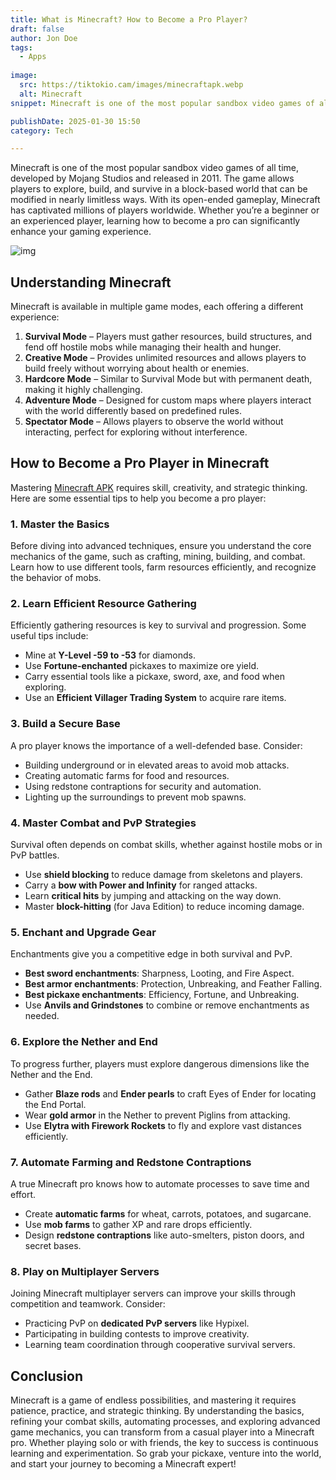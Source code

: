 ```yaml
---
title: What is Minecraft? How to Become a Pro Player?
draft: false
author: Jon Doe 
tags:
  - Apps
 
image:
  src: https://tiktokio.cam/images/minecraftapk.webp
  alt: Minecraft
snippet: Minecraft is one of the most popular sandbox video games of all time, developed by Mojang Studios and released in 2011.

publishDate: 2025-01-30 15:50
category: Tech

---
```


Minecraft is one of the most popular sandbox video games of all time, developed by Mojang Studios and released in 2011. The game allows players to explore, build, and survive in a block-based world that can be modified in nearly limitless ways. With its open-ended gameplay, Minecraft has captivated millions of players worldwide. Whether you’re a beginner or an experienced player, learning how to become a pro can significantly enhance your gaming experience.

![img](https://tiktokio.cam/images/minecraftapk.webp)

## Understanding Minecraft ##
Minecraft is available in multiple game modes, each offering a different experience:

1. **Survival Mode** – Players must gather resources, build structures, and fend off hostile mobs while managing their health and hunger.  
2. **Creative Mode** – Provides unlimited resources and allows players to build freely without worrying about health or enemies.  
3. **Hardcore Mode** – Similar to Survival Mode but with permanent death, making it highly challenging.  
4. **Adventure Mode** – Designed for custom maps where players interact with the world differently based on predefined rules.  
5. **Spectator Mode** – Allows players to observe the world without interacting, perfect for exploring without interference.

## How to Become a Pro Player in Minecraft ##
Mastering [Minecraft APK](https://apkminecrft.com) requires skill, creativity, and strategic thinking. Here are some essential tips to help you become a pro player:

### 1. Master the Basics ###
Before diving into advanced techniques, ensure you understand the core mechanics of the game, such as crafting, mining, building, and combat. Learn how to use different tools, farm resources efficiently, and recognize the behavior of mobs.

### 2. Learn Efficient Resource Gathering ###
Efficiently gathering resources is key to survival and progression. Some useful tips include:

* Mine at **Y-Level \-59 to \-53** for diamonds.  
* Use **Fortune-enchanted** pickaxes to maximize ore yield.  
* Carry essential tools like a pickaxe, sword, axe, and food when exploring.  
* Use an **Efficient Villager Trading System** to acquire rare items.

### 3. Build a Secure Base ###
A pro player knows the importance of a well-defended base. Consider:

* Building underground or in elevated areas to avoid mob attacks.  
* Creating automatic farms for food and resources.  
* Using redstone contraptions for security and automation.  
* Lighting up the surroundings to prevent mob spawns.

### 4. Master Combat and PvP Strategies ###
Survival often depends on combat skills, whether against hostile mobs or in PvP battles.

* Use **shield blocking** to reduce damage from skeletons and players.  
* Carry a **bow with Power and Infinity** for ranged attacks.  
* Learn **critical hits** by jumping and attacking on the way down.  
* Master **block-hitting** (for Java Edition) to reduce incoming damage.

### 5. Enchant and Upgrade Gear ###
Enchantments give you a competitive edge in both survival and PvP.

* **Best sword enchantments**: Sharpness, Looting, and Fire Aspect.  
* **Best armor enchantments**: Protection, Unbreaking, and Feather Falling.  
* **Best pickaxe enchantments**: Efficiency, Fortune, and Unbreaking.  
* Use **Anvils and Grindstones** to combine or remove enchantments as needed.

### 6. Explore the Nether and End ###
To progress further, players must explore dangerous dimensions like the Nether and the End.

* Gather **Blaze rods** and **Ender pearls** to craft Eyes of Ender for locating the End Portal.  
* Wear **gold armor** in the Nether to prevent Piglins from attacking.  
* Use **Elytra with Firework Rockets** to fly and explore vast distances efficiently.

### 7. Automate Farming and Redstone Contraptions ###
A true Minecraft pro knows how to automate processes to save time and effort.

* Create **automatic farms** for wheat, carrots, potatoes, and sugarcane.  
* Use **mob farms** to gather XP and rare drops efficiently.  
* Design **redstone contraptions** like auto-smelters, piston doors, and secret bases.

### 8. Play on Multiplayer Servers ###
Joining Minecraft multiplayer servers can improve your skills through competition and teamwork. Consider:

* Practicing PvP on **dedicated PvP servers** like Hypixel.  
* Participating in building contests to improve creativity.  
* Learning team coordination through cooperative survival servers.

## Conclusion ##
Minecraft is a game of endless possibilities, and mastering it requires patience, practice, and strategic thinking. By understanding the basics, refining your combat skills, automating processes, and exploring advanced game mechanics, you can transform from a casual player into a Minecraft pro. Whether playing solo or with friends, the key to success is continuous learning and experimentation. So grab your pickaxe, venture into the world, and start your journey to becoming a Minecraft expert\!

